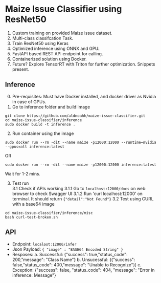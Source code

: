 # Maize Issue Classifier using ResNet50
1. Custom training on provided Maize issue dataset.
2. Multi-class classifcation Task.
3. Train ResNet50 using Keras
4. Optimized inference using ONNX and GPU.
5. FastAPI based REST API endpoint for calling.
6. Containerized solution using Docker.
7. Future? Explore TensorRT with Triton for further optimization. Snippets present.

## Inference
0. Pre-requisites: Must have Docker installed, and docker driver as Nvidia in case of GPUs.
1. Go to inference folder and build image
```
git clone https://github.com/aldnoahh/maize-issue-classifier.git
cd maize-issue-classifier/inference
sudo docker build -t inference .
```
2. Run container using the image
```
sudo docker run --rm -dit --name maize -p12000:12000 --runtime=nvidia --gpus=all inference:latest
```
OR
```
sudo docker run --rm -dit --name maize -p12000:12000 inference:latest
```
Wait for 1-2 mins.

3. Test run </br>
3.1 Check if APIs working
3.1.1 Go to `localhost:12000/docs` on web browser to check Swagger UI
3.1.2 Run 'curl localhost:12000' on terminal. It should return `{"detail":"Not Found"}`
3.2 Test using CURL with a base64 image
```
cd maize-issue-classifier/inference/misc
bash curl-test-broken.sh
```


## API
- Endpoint: `localost:12000/infer`
- Json Payload: `{ "image" : "BASE64 Encoded String" }`
- Resposes: 
a. Successful: {"success": true,"status_code": 200,"message": "Class Name"}
b. Unsucessful: ({"success": false,"status_code": 400,"message": "Unable to Recognize"})
c. Exception: {"success": false, "status_code": 404, "message": "Error in inference: Message"}
